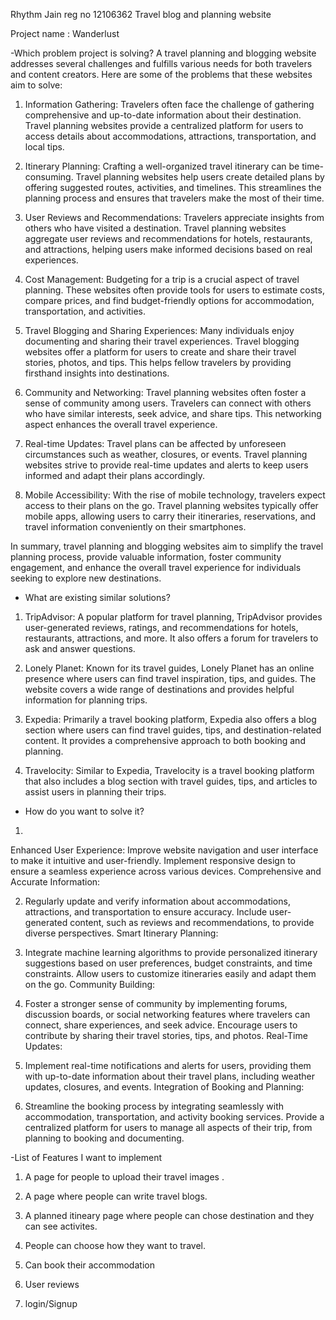 Rhythm Jain reg no 12106362
Travel blog and planning website

Project name :   Wanderlust


-Which problem project is solving?
 A travel planning and blogging website addresses several challenges and fulfills various needs for both travelers and content creators. Here are some of the problems that these websites aim to solve:

1. Information Gathering: Travelers often face the challenge of gathering comprehensive and up-to-date information about their destination. Travel planning websites provide a centralized platform for users to access details about accommodations, attractions, transportation, and local tips.

2. Itinerary Planning: Crafting a well-organized travel itinerary can be time-consuming. Travel planning websites help users create detailed plans by offering suggested routes, activities, and timelines. This streamlines the planning process and ensures that travelers make the most of their time.

3. User Reviews and Recommendations: Travelers appreciate insights from others who have visited a destination. Travel planning websites aggregate user reviews and recommendations for hotels, restaurants, and attractions, helping users make informed decisions based on real experiences.

4. Cost Management: Budgeting for a trip is a crucial aspect of travel planning. These websites often provide tools for users to estimate costs, compare prices, and find budget-friendly options for accommodation, transportation, and activities.

5. Travel Blogging and Sharing Experiences: Many individuals enjoy documenting and sharing their travel experiences. Travel blogging websites offer a platform for users to create and share their travel stories, photos, and tips. This helps fellow travelers by providing firsthand insights into destinations.

6. Community and Networking: Travel planning websites often foster a sense of community among users. Travelers can connect with others who have similar interests, seek advice, and share tips. This networking aspect enhances the overall travel experience.

7. Real-time Updates: Travel plans can be affected by unforeseen circumstances such as weather, closures, or events. Travel planning websites strive to provide real-time updates and alerts to keep users informed and adapt their plans accordingly.

8. Mobile Accessibility: With the rise of mobile technology, travelers expect access to their plans on the go. Travel planning websites typically offer mobile apps, allowing users to carry their itineraries, reservations, and travel information conveniently on their smartphones.

In summary, travel planning and blogging websites aim to simplify the travel planning process, provide valuable information, foster community engagement, and enhance the overall travel experience for individuals seeking to explore new destinations.




- What are existing similar solutions?


1. TripAdvisor: A popular platform for travel planning, TripAdvisor provides user-generated reviews, ratings, and recommendations for hotels, restaurants, attractions, and more. It also offers a forum for travelers to ask and answer questions.

2. Lonely Planet: Known for its travel guides, Lonely Planet has an online presence where users can find travel inspiration, tips, and guides. The website covers a wide range of destinations and provides helpful information for planning trips.

3. Expedia: Primarily a travel booking platform, Expedia also offers a blog section where users can find travel guides, tips, and destination-related content. It provides a comprehensive approach to both booking and planning.

4. Travelocity: Similar to Expedia, Travelocity is a travel booking platform that also includes a blog section with travel guides, tips, and articles to assist users in planning their trips.




- How do you want to solve it?
1.
Enhanced User Experience:
Improve website navigation and user interface to make it intuitive and user-friendly.
Implement responsive design to ensure a seamless experience across various devices.
Comprehensive and Accurate Information:

2. Regularly update and verify information about accommodations, attractions, and transportation to ensure accuracy.
Include user-generated content, such as reviews and recommendations, to provide diverse perspectives.
Smart Itinerary Planning:

3. Integrate machine learning algorithms to provide personalized itinerary suggestions based on user preferences, budget constraints, and time constraints.
Allow users to customize itineraries easily and adapt them on the go.
Community Building:

4. Foster a stronger sense of community by implementing forums, discussion boards, or social networking features where travelers can connect, share experiences, and seek advice.
Encourage users to contribute by sharing their travel stories, tips, and photos.
Real-Time Updates:

5. Implement real-time notifications and alerts for users, providing them with up-to-date information about their travel plans, including weather updates, closures, and events.
Integration of Booking and Planning:

6. Streamline the booking process by integrating seamlessly with accommodation, transportation, and activity booking services.
Provide a centralized platform for users to manage all aspects of their trip, from planning to booking and documenting.





-List of Features I want to implement

1. A page for people to upload their travel images .

2. A page where people can write travel blogs.

3. A planned itineary page where people can chose destination and they can see activites.

4. People can choose how they want to travel.

5. Can book their accommodation

6. User reviews

7. login/Signup
